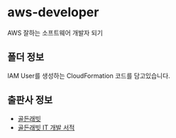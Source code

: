# aws-developer
AWS 잘하는 소프트웨어 개발자 되기

## 폴더 정보
<!-- 必須事項 -->
IAM User를 생성하는 CloudFormation 코드를 담고있습니다.

## 출판사 정보
<!-- 必須事項 -->
- [골든래빗](https://goldenrabbit.co.kr/)
- [골든래빗 IT 개발 서적](https://goldenrabbit.co.kr/product-category/books/it/)